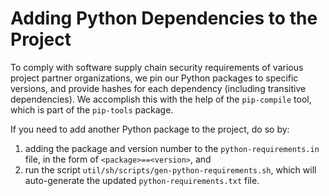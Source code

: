 # Adding Python Dependencies to the Project

To comply with software supply chain security requirements of various project partner organizations, we pin our Python packages to specific versions, and provide hashes for each dependency (including transitive dependencies).
We accomplish this with the help of the `pip-compile` tool, which is part of the `pip-tools` package.

If you need to add another Python package to the project, do so by:
1. adding the package and version number to the `python-requirements.in` file, in the form of `<package>==<version>`, and
1. run the script `util/sh/scripts/gen-python-requirements.sh`, which will auto-generate the updated `python-requirements.txt` file.
